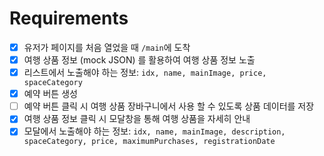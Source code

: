 # Requirements

- [x] 유저가 페이지를 처음 열었을 때 `/main`에 도착
- [x] 여행 상품 정보 (mock JSON) 를 활용하여 여행 상품 정보 노출
- [x] 리스트에서 노출해야 하는 정보: `idx, name, mainImage, price, spaceCategory`
- [x] 예약 버튼 생성 
- [ ] 예약 버튼 클릭 시 여행 상품 장바구니에서 사용 할 수 있도록 상품 데이터를 저장
- [x] 여행 상품 정보 클릭 시 모달창을 통해 여행 상품을 자세히 안내
- [x] 모달에서 노출해야 하는 정보: `idx, name, mainImage, description, spaceCategory, price, maximumPurchases, registrationDate`
